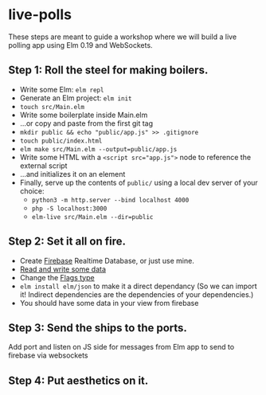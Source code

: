 # live-polls

These steps are meant to guide a workshop where we will build a live polling app using Elm 0.19 and WebSockets.

## Step 1: Roll the steel for making boilers.

- Write some Elm: `elm repl`
- Generate an Elm project: `elm init`
- `touch src/Main.elm`
- Write some boilerplate inside Main.elm
- ...or copy and paste from the first git tag
- `mkdir public && echo "public/app.js" >> .gitignore`
- `touch public/index.html`
- `elm make src/Main.elm --output=public/app.js`
- Write some HTML with a `<script src="app.js">` node to reference the external script
- ...and initializes it on an element
- Finally, serve up the contents of `public/` using a local dev server of your choice:
    - `python3 -m http.server --bind localhost 4000`
    - `php -S localhost:3000`
    - `elm-live src/Main.elm --dir=public`

## Step 2: Set it all on fire.

- Create [Firebase](https://firebase.google.com/) Realtime Database, or just use mine.
- [Read and write some data](https://firebase.google.com/docs/database/web/read-and-write?authuser=0)
- Change the [Flags type](https://guide.elm-lang.org/interop/flags.html)
- `elm install elm/json` to make it a direct dependancy (So we can import it! Indirect dependencies are the dependencies of your dependencies.)
- You should have some data in your view from firebase

## Step 3: Send the ships to the ports.

Add port and listen on JS side for messages from Elm app to send to firebase via websockets

## Step 4: Put aesthetics on it.